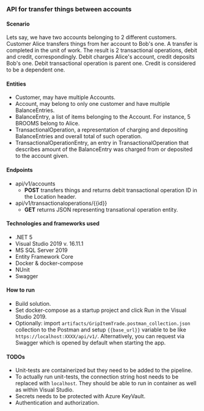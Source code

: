### API for transfer things between accounts

#### Scenario
Lets say, we have two accounts belonging to 2 different customers.
Customer Alice transfers things from her account to Bob's one.
A transfer is completed in the unit of work.
The result is 2 transactional operations, debit and credit, correspondingly. Debit charges Alice's account, credit deposits Bob's one.
Debit transactional operation is parent one. Credit is considered to be a dependent one.

#### Entities
- Customer, may have multiple Accounts.
- Account, may belong to only one customer and have multiple BalanceEntries.
- BalanceEntry, a list of items belonging to the Account. For instance, 5 BROOMS belong to Alice.
- TransactionalOperation, a representation of charging and depositing BalanceEntries and overall total of such operation.
- TransactionalOperationEntry, an entry in TransactionalOperation that describes amount of the BalanceEntry was charged from or deposited to the account given.

#### Endpoints
- api/v1/accounts
    - **POST** transfers things and returns debit transactional operation ID in the Location header.
- api/v1/transactionaloperations/{{id}}
    - **GET** returns JSON representing transational operation entity.

#### Technologies and frameworks used
- .NET 5
- Visual Studio 2019 v. 16.11.1
- MS SQL Server 2019
- Entity Framework Core
- Docker & docker-compose
- NUnit
- Swagger

#### How to run
- Build solution.
- Set docker-compose as a startup project and click Run in the Visual Studio 2019.
- Optionally: import `artifacts/GripItemTrade.postman_collection.json` collection to the Postman and setup `{{base_url}}` variable to be like `https://localhost:XXXX/api/v1/`. Alternatively, you can request via Swagger which is opened by default when starting the app.

#### TODOs
- Unit-tests are containerized but they need to be added to the pipeline.
- To actually run unit-tests, the connection string host needs to be replaced with `localhost`. They should be able to run in container as well as within Visual Studio.
- Secrets needs to be protected with Azure KeyVault.
- Authentication and authorization.